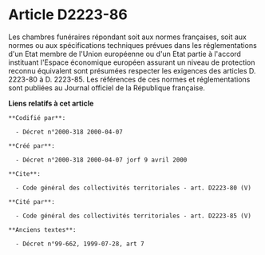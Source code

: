 # Article D2223-86

Les chambres funéraires répondant soit aux normes françaises, soit aux normes ou aux spécifications techniques prévues dans
les réglementations d'un Etat membre de l'Union européenne ou d'un Etat partie à l'accord instituant l'Espace économique
européen assurant un niveau de protection reconnu équivalent sont présumées respecter les exigences des articles D. 2223-80 à
D. 2223-85. Les références de ces normes et réglementations sont publiées au Journal officiel de la République française.

**Liens relatifs à cet article**

	**Codifié par**:

	  - Décret n°2000-318 2000-04-07

	**Créé par**:

	  - Décret n°2000-318 2000-04-07 jorf 9 avril 2000

	**Cite**:

	  - Code général des collectivités territoriales - art. D2223-80 (V)

	**Cité par**:

	  - Code général des collectivités territoriales - art. D2223-85 (V)

	**Anciens textes**:

	  - Décret n°99-662, 1999-07-28, art 7
